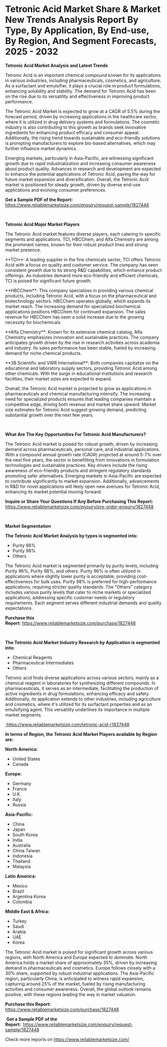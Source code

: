 <p><h1>Tetronic Acid Market Share & Market New Trends Analysis Report By Type, By Application, By End-use, By Region, And Segment Forecasts, 2025 - 2032</h1></p><p><strong>Tetronic Acid Market Analysis and Latest Trends</strong></p>
<p><p>Tetronic Acid is an important chemical compound known for its applications in various industries, including pharmaceuticals, cosmetics, and agriculture. As a surfactant and emulsifier, it plays a crucial role in product formulations, enhancing solubility and stability. The demand for Tetronic Acid has been on the rise due to its versatility and effectiveness in improving product performance.</p><p>The Tetronic Acid Market is expected to grow at a CAGR of 5.5% during the forecast period, driven by increasing applications in the healthcare sector, where it is utilized in drug delivery systems and formulations. The cosmetic industry is also contributing to this growth as brands seek innovative ingredients for enhancing product efficacy and consumer appeal. Additionally, the rising trend towards sustainable and eco-friendly solutions is prompting manufacturers to explore bio-based alternatives, which may further influence market dynamics.</p><p>Emerging markets, particularly in Asia-Pacific, are witnessing significant growth due to rapid industrialization and increasing consumer awareness about product quality. Advances in research and development are expected to enhance the potential applications of Tetronic Acid, paving the way for future market expansion and diversification. Overall, the Tetronic Acid market is positioned for steady growth, driven by diverse end-use applications and evolving consumer preferences.</p></p>
<p><strong>Get a Sample PDF of the Report:&nbsp;</strong> <a href="https://www.reliablemarketsize.com/enquiry/request-sample/1827448?utm_campaign=2005&utm_medium=2&utm_source=Github&utm_content=ia&utm_term=31012025&utm_id=tetronic-acid">https://www.reliablemarketsize.com/enquiry/request-sample/1827448</a></p>
<p>&nbsp;</p>
<p><strong>Tetronic Acid Major Market Players</strong></p>
<p><p>The Tetronic Acid market features diverse players, each catering to specific segments and applications. TCI, HBCChem, and Alfa Chemistry are among the prominent names, known for their robust product lines and strong market presence.</p><p>**TCI**: A leading supplier in the fine chemicals sector, TCI offers Tetronic Acid with a focus on quality and customer service. The company has seen consistent growth due to its strong R&D capabilities, which enhance product offerings. As industries demand more eco-friendly and efficient chemicals, TCI is poised for significant future growth.</p><p>**HBCChem**: This company specializes in providing various chemical products, including Tetronic Acid, with a focus on the pharmaceutical and biotechnology sectors. HBCChem operates globally, which expands its market reach. The increasing demand for specialized biochemical applications positions HBCChem for continued expansion. The sales revenue for HBCChem has seen a solid increase due to the growing necessity for biochemicals.</p><p>**Alfa Chemistry**: Known for its extensive chemical catalog, Alfa Chemistry emphasizes innovation and sustainable practices. The company anticipates growth driven by the rise in research activities across academia and industry. Its sales performance has been stable, fueled by increasing demand for niche chemical products.</p><p>**3B Scientific and VWR International**: Both companies capitalize on the educational and laboratory supply sectors, providing Tetronic Acid among other chemicals. With the surge in educational institutions and research facilities, their market sizes are expected to expand. </p><p>Overall, the Tetronic Acid market is projected to grow as applications in pharmaceuticals and chemical manufacturing intensify. The increasing need for specialized products ensures that leading companies maintain a competitive edge, driving both revenue and market share upward. Market size estimates for Tetronic Acid suggest growing demand, predicting substantial growth over the next few years.</p></p>
<p>&nbsp;</p>
<p><strong>What Are The Key Opportunities For Tetronic Acid Manufacturers?</strong></p>
<p><p>The Tetronic Acid market is poised for robust growth, driven by increasing demand across pharmaceuticals, personal care, and industrial applications. With a compound annual growth rate (CAGR) projected at around 5-7% over the next five years, the sector is benefitting from innovations in formulation technologies and sustainable practices. Key drivers include the rising awareness of eco-friendly products and stringent regulatory standards promoting safer alternatives. Emerging markets in Asia-Pacific are expected to contribute significantly to market expansion. Additionally, advancements in R&D for novel applications will likely open new avenues for Tetronic Acid, enhancing its market potential moving forward.</p></p>
<p><strong>Inquire or Share Your Questions If Any Before Purchasing This Report:</strong> <a href="https://www.reliablemarketsize.com/enquiry/pre-order-enquiry/1827448?utm_campaign=2005&utm_medium=2&utm_source=Github&utm_content=ia&utm_term=31012025&utm_id=tetronic-acid">https://www.reliablemarketsize.com/enquiry/pre-order-enquiry/1827448</a></p>
<p>&nbsp;</p>
<p><strong>Market Segmentation</strong></p>
<p><strong>The Tetronic Acid Market Analysis by types is segmented into:</strong></p>
<p><ul><li>Purity 96%</li><li>Purity 98%</li><li>Others</li></ul></p>
<p><p>The Tetronic Acid market is segmented primarily by purity levels, including Purity 96%, Purity 98%, and others. Purity 96% is often utilized in applications where slightly lower purity is acceptable, providing cost-effectiveness for bulk uses. Purity 98% is preferred for high-performance applications, requiring stricter quality standards. The "Others" category includes various purity levels that cater to niche markets or specialized applications, addressing specific customer needs or regulatory requirements. Each segment serves different industrial demands and quality expectations.</p></p>
<p><strong>Purchase this Report:&nbsp;</strong><a href="https://www.reliablemarketsize.com/purchase/1827448?utm_campaign=2005&utm_medium=2&utm_source=Github&utm_content=ia&utm_term=31012025&utm_id=tetronic-acid">https://www.reliablemarketsize.com/purchase/1827448</a></p>
<p>&nbsp;</p>
<p><strong>The Tetronic Acid Market Industry Research by Application is segmented into:</strong></p>
<p><ul><li>Chemical Reagents</li><li>Pharmaceutical Intermediates</li><li>Others</li></ul></p>
<p><p>Tetronic acid finds diverse applications across various sectors, mainly as a chemical reagent in laboratories for synthesizing different compounds. In pharmaceuticals, it serves as an intermediate, facilitating the production of active ingredients in drug formulations, enhancing efficacy and safety. Additionally, its application extends to other industries, including agriculture and cosmetics, where it's utilized for its surfactant properties and as an emulsifying agent. This versatility underlines its importance in multiple market segments.</p></p>
<p><a href="https://www.reliablemarketsize.com/tetronic-acid-r1827448?utm_campaign=2005&utm_medium=2&utm_source=Github&utm_content=ia&utm_term=31012025&utm_id=tetronic-acid">&nbsp;https://www.reliablemarketsize.com/tetronic-acid-r1827448</a></p>
<p><strong>In terms of Region, the Tetronic Acid Market Players available by Region are:</strong></p>
<p>
    <p> <strong> North America: </strong>
        <ul>
            <li>United States</li>
            <li>Canada</li>
        </ul>
        </p> 
    <p> <strong> Europe: </strong>
        <ul>
            <li>Germany</li>
            <li>France</li>
            <li>U.K.</li>
            <li>Italy</li>
            <li>Russia</li>
        </ul>
        </p> 
    <p> <strong> Asia-Pacific: </strong>
        <ul>
            <li>China</li>
            <li>Japan</li>
            <li>South Korea</li>
            <li>India</li>
            <li>Australia</li>
            <li>China Taiwan</li>
            <li>Indonesia</li>
            <li>Thailand</li>
            <li>Malaysia</li>
        </ul>
        </p> 
    <p> <strong> Latin America: </strong>
        <ul>
            <li>Mexico</li>
            <li>Brazil</li>
            <li>Argentina Korea</li>
            <li>Colombia</li>
        </ul>
        </p> 
    <p> <strong> Middle East & Africa: </strong>
        <ul>
            <li>Turkey</li>
            <li>Saudi</li>
            <li>Arabia</li>
            <li>UAE</li>
            <li>Korea</li>
        </ul>
    </p>
    </p>
<p><p>The Tetronic Acid market is poised for significant growth across various regions, with North America and Europe expected to dominate. North America holds a market share of approximately 35%, driven by increasing demand in pharmaceuticals and cosmetics. Europe follows closely with a 30% share, supported by robust industrial applications. The Asia-Pacific region, particularly China, is anticipated to witness rapid expansion, capturing around 25% of the market, fueled by rising manufacturing activities and consumer awareness. Overall, the global outlook remains positive, with these regions leading the way in market valuation.</p></p>
<p><strong>Purchase this Report: </strong><a href="https://www.reliablemarketsize.com/purchase/1827448?utm_campaign=2005&utm_medium=2&utm_source=Github&utm_content=ia&utm_term=31012025&utm_id=tetronic-acid">https://www.reliablemarketsize.com/purchase/1827448</a></p>
<p>&nbsp;<strong>Get a Sample PDF of the Report:&nbsp;&nbsp;</strong><a href="https://www.reliablemarketsize.com/enquiry/request-sample/1827448?utm_campaign=2005&utm_medium=2&utm_source=Github&utm_content=ia&utm_term=31012025&utm_id=tetronic-acid">https://www.reliablemarketsize.com/enquiry/request-sample/1827448</a></p>
<p><strong></strong></p>
<p>Check more reports on <a href="https://www.reliablemarketsize.com/?utm_campaign=2005&utm_medium=2&utm_source=Github&utm_content=ia&utm_term=31012025&utm_id=tetronic-acid">https://www.reliablemarketsize.com/</a></p>